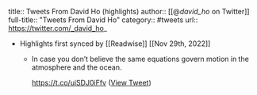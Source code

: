 title:: Tweets From David Ho (highlights)
author:: [[@_david_ho_ on Twitter]]
full-title:: "Tweets From David Ho"
category:: #tweets
url:: https://twitter.com/_david_ho_

- Highlights first synced by [[Readwise]] [[Nov 29th, 2022]]
	- In case you don’t believe the same equations govern motion in the atmosphere and the ocean.
	  
	  https://t.co/uiSDJ0iFfv ([View Tweet](https://twitter.com/_david_ho_/status/1596824064336703490))